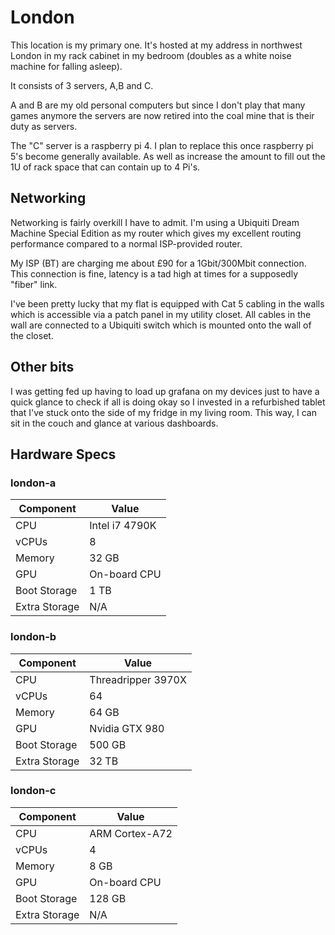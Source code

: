 # London

This location is my primary one. It's hosted at my address in northwest London in my rack cabinet in my bedroom (doubles as a white noise machine for falling asleep).

It consists of 3 servers, A,B and C. 

A and B are my old personal computers but since I don't play that many games anymore the servers are now retired into the coal mine that is their duty as servers.

The "C" server is a raspberry pi 4. I plan to replace this once raspberry pi 5's become generally available. As well as increase the amount to fill out the 1U of rack space that can contain up to 4 Pi's.

## Networking

Networking is fairly overkill I have to admit. I'm using a Ubiquiti Dream Machine Special Edition as my router which gives my excellent routing performance compared to a normal ISP-provided router.

My ISP (BT) are charging me about £90 for a 1Gbit/300Mbit connection. This connection is fine, latency is a tad high at times for a supposedly "fiber" link.

I've been pretty lucky that my flat is equipped with Cat 5 cabling in the walls which is accessible via a patch panel in my utility closet. All cables in the wall are connected to a Ubiquiti switch which is mounted onto the wall of the closet.

## Other bits

I was getting fed up having to load up grafana on my devices just to have a quick glance to check if all is doing okay so I invested in a refurbished tablet that I've stuck onto the side of my fridge in my living room. This way, I can sit in the couch and glance at various dashboards.

## Hardware Specs

### london-a

|Component|Value|
|---|---|
|CPU|Intel i7 4790K|
|vCPUs|8|
|Memory|32 GB|
|GPU|On-board CPU|
|Boot Storage|1 TB|
|Extra Storage|N/A|

### london-b

|Component|Value|
|---|---|
|CPU|Threadripper 3970X|
|vCPUs|64|
|Memory|64 GB|
|GPU|Nvidia GTX 980|
|Boot Storage|500 GB|
|Extra Storage|32 TB|

### london-c

|Component|Value|
|---|---|
|CPU|ARM Cortex-A72|
|vCPUs|4|
|Memory|8 GB|
|GPU|On-board CPU|
|Boot Storage|128 GB|
|Extra Storage|N/A|